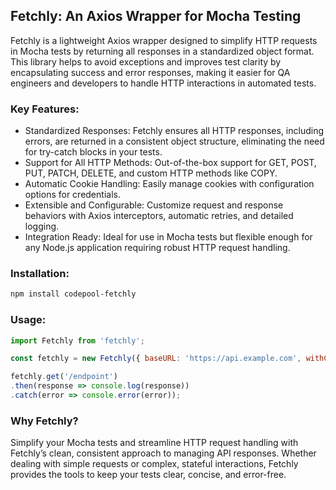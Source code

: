 ## Fetchly: An Axios Wrapper for Mocha Testing

Fetchly is a lightweight Axios wrapper designed to simplify HTTP requests in Mocha tests by returning all responses in a standardized object format. This library helps to avoid exceptions and improves test clarity by encapsulating success and error responses, making it easier for QA engineers and developers to handle HTTP interactions in automated tests.

### Key Features:
- Standardized Responses: Fetchly ensures all HTTP responses, including errors, are returned in a consistent object structure, eliminating the need for try-catch blocks in your tests.
- Support for All HTTP Methods: Out-of-the-box support for GET, POST, PUT, PATCH, DELETE, and custom HTTP methods like COPY.
- Automatic Cookie Handling: Easily manage cookies with configuration options for credentials.
- Extensible and Configurable: Customize request and response behaviors with Axios interceptors, automatic retries, and detailed logging.
- Integration Ready: Ideal for use in Mocha tests but flexible enough for any Node.js application requiring robust HTTP request handling.

### Installation:
```bash
npm install codepool-fetchly
```

### Usage:
```javascript
import Fetchly from 'fetchly';

const fetchly = new Fetchly({ baseURL: 'https://api.example.com', withCredentials: true });

fetchly.get('/endpoint')
.then(response => console.log(response))
.catch(error => console.error(error));
```

### Why Fetchly?
Simplify your Mocha tests and streamline HTTP request handling with Fetchly’s clean, consistent approach to managing API responses. Whether dealing with simple requests or complex, stateful interactions, Fetchly provides the tools to keep your tests clear, concise, and error-free.